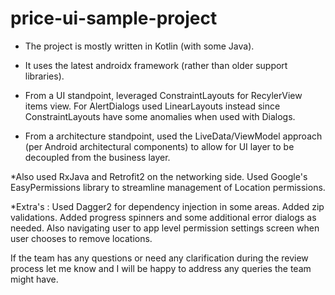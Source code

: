 # price-ui-sample-project

* The project is mostly written in Kotlin (with some Java).
* It uses the latest androidx framework (rather than older support libraries).
* From a UI standpoint, leveraged ConstraintLayouts for RecylerView items view. For AlertDialogs used LinearLayouts instead since ConstraintLayouts have some anomalies when used with Dialogs.

* From a architecture standpoint, used the LiveData/ViewModel approach (per Android architectural components) to allow for UI layer to be decoupled from the business layer. 

*Also used RxJava and Retrofit2 on the networking side. Used Google's EasyPermissions library to streamline management of Location permissions.

*Extra's : Used Dagger2 for dependency injection in some areas. Added zip validations. Added progress spinners and some additional error dialogs as needed. Also navigating user to app level permission settings screen when user chooses to remove locations.

If the team has any questions or need any clarification during the review process let me know and I will be happy to address any queries the team might have.
